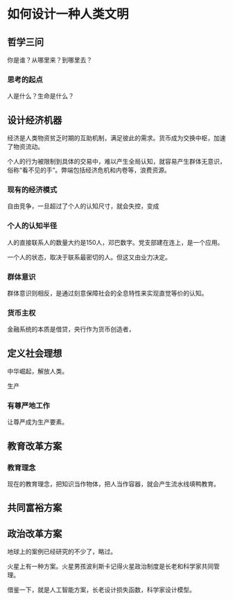 # 如何设计一种人类文明

## 哲学三问

你是谁？从哪里来？到哪里去？

### 思考的起点

人是什么？生命是什么？

## 设计经济机器

经济是人类物资贫乏时期的互助机制，满足彼此的需求。货币成为交换中枢，加速了物资流动。

个人的行为被限制到具体的交易中，难以产生全局认知，就容易产生群体无意识，俗称“看不见的手”。弊端包括经济危机和内卷等，浪费资源。

### 现有的经济模式

自由竞争，一旦超过了个人的认知尺寸，就会失控，变成

### 个人的认知半径

人的直接联系人的数量大约是150人，邓巴数字。党支部建在连上，是一个应用。

一个人的状态，取决于联系最密切的人。但这又由业力决定。

### 群体意识

群体意识则相反，是通过刻意保障社会的全息特性来实现直觉等价的认知。

### 货币主权

金融系统的本质是借贷，央行作为货币创造者，

## 定义社会理想

中华崛起，解放人类。

生产

### 有尊严地工作

让尊严成为生产要素。

## 教育改革方案



### 教育理念

现在的教育理念，把知识当作物体，把人当作容器，就会产生流水线填鸭教育。

## 共同富裕方案

## 政治改革方案

地球上的案例已经研究的不少了，略过。

火星上有一种方案。火星男孩波利斯卡记得火星政治制度是长老和科学家共同管理。

借鉴一下，就是人工智能方案，长老设计损失函数，科学家设计模型。


